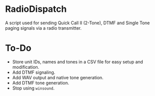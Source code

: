 # RadioDispatch
A script used for sending Quick Call II (2-Tone), DTMF and Single Tone paging signals via a radio transmitter.

# To-Do

* Store unit IDs, names and tones in a CSV file for easy setup and modification.
* Add DTMF signaling.
* Add WAV output and native tone generation.
* Add DTMF tone generation.
* Stop using `winsound`.




